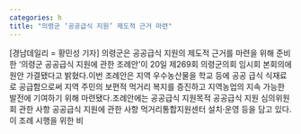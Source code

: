 ```yaml
---
categories: h
title: "의령군 ‘공공급식 지원’ 제도적 근거 마련"
---
```

[경남데일리 = 황민성 기자] 의령군은 공공급식 지원의 제도적 근거를 마련을 위해 준비한 ‘의령군 공공급식 지원에 관한 조례안&#39;이 20일 제269회 의령군의회 임시회 본회의에 원안 가결됐다고 밝혔다.이번 조례안은 지역 우수농산물을 학교 등에 공공 급식 식재료로 공급함으로써 지역 주민의 보편적 먹거리 복지를 증진하고 지역농업의 지속 가능한 발전에 기여하기 위해 마련됐다.조례안에는 공공급식 지원목적 공공급식 지원 심의위원회 관한 사항 공공급식 지원에 관한 사항 먹거리통합지원센터 설치·운영 등을 담고 있다.이 조례 시행을 위한 비